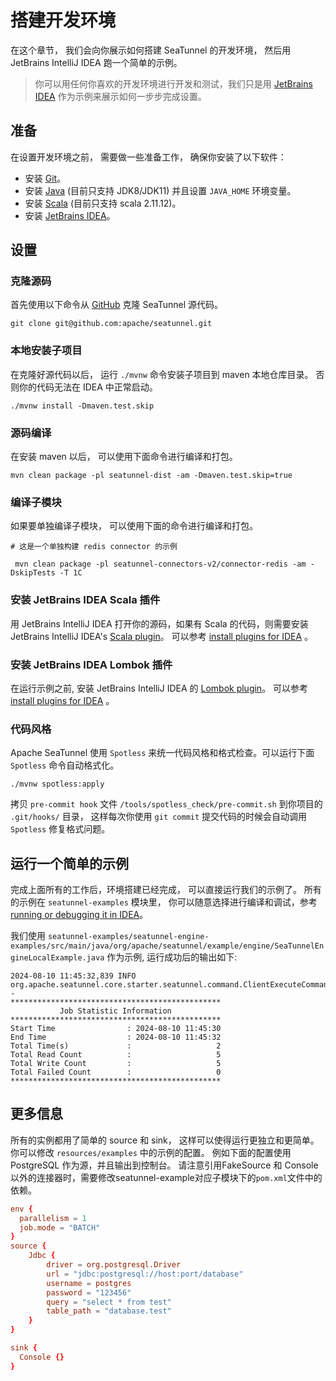 # 搭建开发环境

在这个章节， 我们会向你展示如何搭建 SeaTunnel 的开发环境， 然后用 JetBrains IntelliJ IDEA 跑一个简单的示例。

> 你可以用任何你喜欢的开发环境进行开发和测试，我们只是用 [JetBrains IDEA](https://www.jetbrains.com/idea/)
> 作为示例来展示如何一步步完成设置。

## 准备

在设置开发环境之前， 需要做一些准备工作， 确保你安装了以下软件：

* 安装 [Git](https://git-scm.com/book/en/v2/Getting-Started-Installing-Git)。
* 安装 [Java](https://www.java.com/en/download/) (目前只支持 JDK8/JDK11) 并且设置 `JAVA_HOME` 环境变量。
* 安装 [Scala](https://www.scala-lang.org/download/2.11.12.html) (目前只支持 scala 2.11.12)。
* 安装 [JetBrains IDEA](https://www.jetbrains.com/idea/)。

## 设置

### 克隆源码

首先使用以下命令从 [GitHub](https://github.com/apache/seatunnel) 克隆 SeaTunnel 源代码。

```shell
git clone git@github.com:apache/seatunnel.git
```

### 本地安装子项目

在克隆好源代码以后， 运行 `./mvnw` 命令安装子项目到 maven 本地仓库目录。 否则你的代码无法在 IDEA 中正常启动。

```shell
./mvnw install -Dmaven.test.skip
```

### 源码编译

在安装 maven 以后， 可以使用下面命令进行编译和打包。

```
mvn clean package -pl seatunnel-dist -am -Dmaven.test.skip=true
```

### 编译子模块

如果要单独编译子模块， 可以使用下面的命令进行编译和打包。

```ssh
# 这是一个单独构建 redis connector 的示例

 mvn clean package -pl seatunnel-connectors-v2/connector-redis -am -DskipTests -T 1C
```

### 安装 JetBrains IDEA Scala 插件

用 JetBrains IntelliJ IDEA 打开你的源码，如果有 Scala 的代码，则需要安装 JetBrains IntelliJ IDEA's [Scala plugin](https://plugins.jetbrains.com/plugin/1347-scala)。
可以参考 [install plugins for IDEA](https://www.jetbrains.com/help/idea/managing-plugins.html#install-plugins) 。

### 安装 JetBrains IDEA Lombok 插件

在运行示例之前, 安装 JetBrains IntelliJ IDEA 的 [Lombok plugin](https://plugins.jetbrains.com/plugin/6317-lombok)。
可以参考 [install plugins for IDEA](https://www.jetbrains.com/help/idea/managing-plugins.html#install-plugins) 。

### 代码风格

Apache SeaTunnel 使用 `Spotless` 来统一代码风格和格式检查。可以运行下面 `Spotless` 命令自动格式化。

```shell
./mvnw spotless:apply
```

拷贝 `pre-commit hook` 文件 `/tools/spotless_check/pre-commit.sh` 到你项目的 `.git/hooks/` 目录， 这样每次你使用 `git commit` 提交代码的时候会自动调用 `Spotless` 修复格式问题。

## 运行一个简单的示例

完成上面所有的工作后，环境搭建已经完成， 可以直接运行我们的示例了。 所有的示例在 `seatunnel-examples` 模块里， 你可以随意选择进行编译和调试，参考 [running or debugging
it in IDEA](https://www.jetbrains.com/help/idea/run-debug-configuration.html)。

我们使用 `seatunnel-examples/seatunnel-engine-examples/src/main/java/org/apache/seatunnel/example/engine/SeaTunnelEngineLocalExample.java`
作为示例, 运行成功后的输出如下:

```log
2024-08-10 11:45:32,839 INFO  org.apache.seatunnel.core.starter.seatunnel.command.ClientExecuteCommand - 
***********************************************
           Job Statistic Information
***********************************************
Start Time                : 2024-08-10 11:45:30
End Time                  : 2024-08-10 11:45:32
Total Time(s)             :                   2
Total Read Count          :                   5
Total Write Count         :                   5
Total Failed Count        :                   0
***********************************************
```

## 更多信息

所有的实例都用了简单的 source 和 sink， 这样可以使得运行更独立和更简单。
你可以修改 `resources/examples` 中的示例的配置。 例如下面的配置使用 PostgreSQL 作为源，并且输出到控制台。
请注意引用FakeSource 和 Console 以外的连接器时，需要修改seatunnel-example对应子模块下的`pom.xml`文件中的依赖。

```conf
env {
  parallelism = 1
  job.mode = "BATCH"
}
source {
    Jdbc {
        driver = org.postgresql.Driver
        url = "jdbc:postgresql://host:port/database"
        username = postgres
        password = "123456"
        query = "select * from test"
        table_path = "database.test"
    }
}

sink {
  Console {}
}
```

